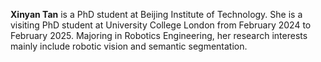 **Xinyan Tan** is a PhD student at Beijing Institute of Technology. She is a visiting PhD student at University College London from February 2024 to February 2025. Majoring in Robotics Engineering, her research interests mainly include robotic vision and semantic segmentation.